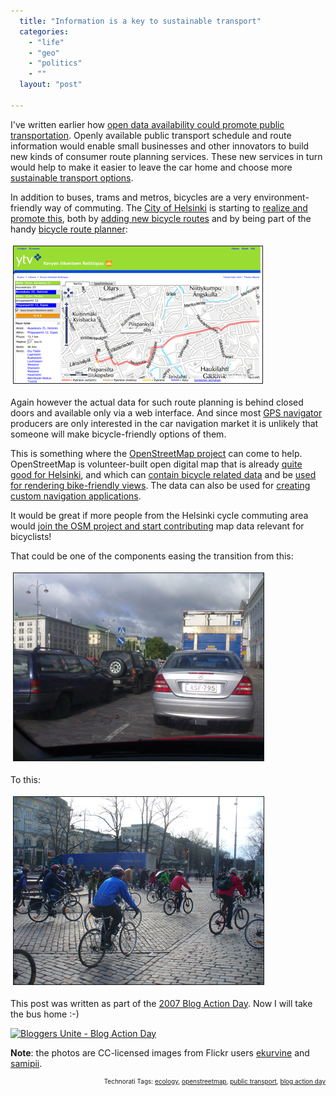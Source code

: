 ```yaml
---
  title: "Information is a key to sustainable transport"
  categories: 
    - "life"
    - "geo"
    - "politics"
    - ""
  layout: "post"

---
```

I've written earlier how <a href="http://bergie.iki.fi/blog/making_public_transport_easier_through_open_data.html">open data availability could promote public transportation</a>. Openly available public transport schedule and route information would enable small businesses and other innovators to build new kinds of consumer route planning services. These new services in turn would help to make it easier to leave the car home and choose more <a href="http://www.euractiv.com/en/transport/sustainable-transport/article-117545">sustainable transport options</a>.

In addition to buses, trams and metros, bicycles are a very environment-friendly way of commuting. The <a href="http://en.wikipedia.org/wiki/Helsinki">City of Helsinki</a> is starting to <a href="http://www.helsinki.fi/en/index/matkailu/liikunta/katevastipyoraillen.html">realize and promote this</a>, both by <a href="http://www.hs.fi/kaupunki/artikkeli/Helsinkiin+rakennetaan+paljon+uusia+py%C3%B6r%C3%A4teit%C3%A4/1135230650447">adding new bicycle routes</a> and by being part of the handy <a href="http://kevytliikenne.ytv.fi/">bicycle route planner</a>:

<img src="/files/ytv-kevytliikenne-reittiopas.jpg" height="219" width="398" border="1" hspace="4" vspace="4" alt="Ytv-Kevytliikenne-Reittiopas" />

Again however the actual data for such route planning is behind closed doors and available only via a web interface. And since most <a href="http://en.wikipedia.org/wiki/Automotive_navigation_system">GPS navigator</a> producers are only interested in the car navigation market it is unlikely that someone will make bicycle-friendly options of them.

This is something where the <a href="http://openstreetmap.org/">OpenStreetMap project</a> can come to help. OpenStreetMap is volunteer-built open digital map that is already <a href="http://bergie.iki.fi/blog/openstreetmap_helsinki_is_getting_pretty_good.html">quite good for Helsinki</a>, and which can <a href="http://wiki.openstreetmap.org/index.php/Cycleway">contain bicycle related data</a> and be <a href="http://wiki.openstreetmap.org/index.php/Cycle_layer">used for rendering bike-friendly views</a>. The data can also be used for <a href="http://bergie.iki.fi/blog/notes_from_the_state_of_the_map_conference.html#b3a9ee267eb9b222235a1f048755da38">creating custom navigation applications</a>.

It would be great if more people from the Helsinki cycle commuting area would <a href="http://wiki.openstreetmap.org/index.php/Beginners%27_Guide">join the OSM project and start contributing</a> map data relevant for bicyclists!

That could be one of the components easing the transition from this:

<img src="/files/ekurvine_helsinki_traffic.jpg" height="300" width="400" border="1" hspace="4" vspace="4" alt="Ekurvine Helsinki Traffic" />

To this:

<img src="/files/samipii_critical_mass.jpg" height="300" width="400" border="1" hspace="4" vspace="4" alt="Samipii Critical Mass" />

This post was written as part of the <a href="http://blogactionday.org/">2007 Blog Action Day</a>. Now I will take the bus home :-)

<a href="http://blogactionday.org"><img src="http://blogactionday.org/images/action_234x60.jpg" alt="Bloggers Unite - Blog Action Day"></a>

<strong>Note</strong>: the photos are CC-licensed images from Flickr users <a href="http://flickr.com/photos/ekurvine/550878169/">ekurvine</a> and <a href="http://flickr.com/photos/samipii/454313268/">samipii</a>.

<p style="text-align:right;font-size:10px;">Technorati Tags: <a href="http://www.technorati.com/tag/ecology" rel="tag">ecology</a>, <a href="http://www.technorati.com/tag/openstreetmap" rel="tag">openstreetmap</a>, <a href="http://www.technorati.com/tag/public transport" rel="tag">public transport</a>, <a href="http://www.technorati.com/tag/blog action day" rel="tag">blog action day</a></p>
